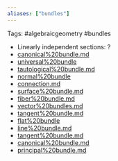 ```yaml
---
aliases: ["bundles"]
---
```


Tags: #algebraicgeometry #bundles

- Linearly independent sections: ?
- [canonical%20bundle.md](canonical%20bundle.md) 
- [universal%20bundle](universal%20bundle)
- [tautological%20bundle.md](tautological%20bundle.md)
- [normal%20bundle](normal%20bundle)
- [connection.md](connection.md)
- [surface%20bundle.md](surface%20bundle.md)
- [fiber%20bundle.md](fiber%20bundle.md)
- [vector%20bundles.md](vector%20bundles.md)
- [tangent%20bundle.md](tangent%20bundle.md)
- [flat%20bundle](flat%20bundle)
- [line%20bundle.md](line%20bundle.md)
- [tangent%20bundle.md](tangent%20bundle.md)
- [canonical%20bundle.md](canonical%20bundle.md)
- [principal%20bundle.md](principal%20bundle.md)
